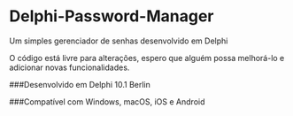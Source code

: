 # Delphi-Password-Manager
Um simples gerenciador de senhas desenvolvido em Delphi


O código está livre para alterações, espero que alguém possa melhorá-lo e adicionar novas funcionalidades. 


###Desenvolvido em Delphi 10.1 Berlin

###Compatível com Windows, macOS, iOS e Android 

